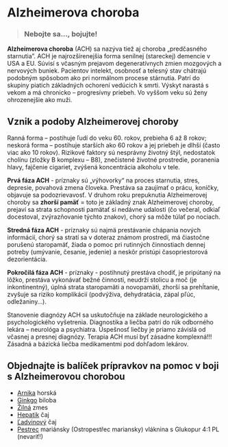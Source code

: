 Alzheimerova choroba
====================

> ### Nebojte sa..., bojujte!


**Alzheimerova choroba** (ACH) sa nazýva tiež aj choroba „predčasného
starnutia”. ACH je najrozšírenejšia forma senilnej (stareckej) demencie v USA a
EU. Súvisí s včasným prejavom degeneratívnych zmien mozgových a nervových
buniek. Pacientov intelekt, osobnosť a telesný stav chátrajú podobným spôsobom
ako pri normálnom procese stárnutia. Patrí do skupiny piatich základných
ochorení vedúcich k smrti. Výskyt narastá s vekom a má chronicko – progresívny
priebeh. Vo vyššom veku sú ženy ohrozenejšie ako muži.

Vznik a podoby Alzheimerovej choroby
------------------------------------

Ranná forma – postihuje ľudí do veku 60. rokov, prebieha 6 až 8 rokov; neskorá
forma – postihuje starších ako 60 rokov a jej priebeh je dlhší (často viac ako
10 rokov).   Rizikové faktory sú nesprávny životný štýl, nedostatok cholínu
(zložky B komplexu – B8), znečistené životné prostredie, poranenia hlavy,
fajčenie cigariet, zvýšená koncentrácia alkoholu v tele.

**Prvá fáza ACH** - príznaky sú „výhovorky“ na proces starnutia, stres,
depresie, povahová zmena človeka. Prestáva sa zaujímať o prácu, koníčky,
objavuje sa podozrievavosť. V druhom roku prepuknutia Alzheimerovej choroby sa
**zhorší pamäť** = toto je základný znak Alzheimerovej choroby, prejaví sa
strata schopnosti pamätať si nedávne udalosti (čo večeral, odkiaľ docestoval,
zvýrazňovanie týchto znakov), chorý sa môže túlať po nociach.

**Stredná fáza ACH** - príznaky sú najmä prestávanie chápania nových informácií,
chorý sa stratí sa v doteraz známom prostredí, má čiastočne porušenú staropamäť,
žiada o pomoc pri rutinných činnostiach dennej potreby (umývanie, česanie,
jedenie) a neskôr pristúpi časopriestorová dezorientácia.

**Pokročilá fáza ACH** - príznaky - postihnutý prestáva chodiť, je pripútaný na
lôžko, prestáva vykonávať bežné činnosti, neudrží stolicu a moč (je
inkontinentný), úplná strata staropamäti a novopamäti, zhorší sa prehĺtanie,
zvyšuje sa riziko komplikácií (podvýživa, dehydratácia, zápal pľúc,
odležaniny…).

Stanovenie diagnózy ACH sa uskutočňuje na základe neurologického a
psychologického vyšetrenia. Diagnostika a liečba patrí do rúk odborného lekára –
neurológa a psychiatra. Úspešnosť liečby je priamo závislá od včasnej a presnej
diagnózy. Terapia ACH musí byť zásadne komplexná!!! Zásadná a bázická liečba
medikamentmi pod dohľadom lekárov.

Objednajte is balíček prípravkov na pomoc v boji s Alzheimerovou chorobou
-------------------------------------------------------------------------

* [Arnika](/sip/tinktury/arnika) horská
* [Ginkgo](/sip/tinktury/ginkgo) biloba
* [Žilná](/sip/tinktury/zmes-zilna) zmes
* [Hepatik](/sip/caje/hepatik) čaj
* [Ľadvinový](/sip/caje/ladviny) čaj
* [Pestrec](/sip/caje/pestrec) mariánsky (Ostropestřec mariansky) vláknina s Glukopur 4:1 PL (nevariť!)
